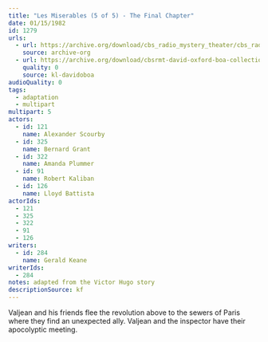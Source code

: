 ```yaml
---
title: "Les Miserables (5 of 5) - The Final Chapter"
date: 01/15/1982
id: 1279
urls: 
  - url: https://archive.org/download/cbs_radio_mystery_theater/cbs_radio_mystery_theater-1251-1300.zip/cbs_radio_mystery_theater-1251-1300%2Fcbsrmt_1279_les_miserables_5_the_final_chapter.mp3
    source: archive-org
  - url: https://archive.org/download/cbsrmt-david-oxford-boa-collection/CBSRMT-820115-1279-Les-Miserables,-Part-V---The-Final-Chapter-(32-22)-[2007]-{BoA}.mp3
    quality: 0
    source: kl-davidoboa
audioQuality: 0
tags: 
  - adaptation
  - multipart
multipart: 5
actors:  
  - id: 121
    name: Alexander Scourby  
  - id: 325
    name: Bernard Grant  
  - id: 322
    name: Amanda Plummer  
  - id: 91
    name: Robert Kaliban  
  - id: 126
    name: Lloyd Battista
actorIds:  
  - 121  
  - 325  
  - 322  
  - 91  
  - 126
writers:  
  - id: 284
    name: Gerald Keane
writerIds:  
  - 284
notes: adapted from the Victor Hugo story
descriptionSource: kf
---
```

Valjean and his friends flee the revolution above to the sewers of Paris where they find an unexpected ally. Valjean and the inspector have their apocolyptic meeting.